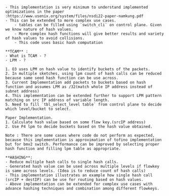     - This implementation is very minimum to understand implemented optimizations in the paper :https://www.usenix.org/system/files/nsdi22-paper-namkung.pdf
    - This can be extended to more complex use cases.
        - tables can be filled using `switch_cli` on control plane. Given we know nature of hash values.
        - More complex hash functions will give better results and variety of hash values to avoid collisions.
        - This code uses basic hash computation
    
    **TCAM** : 
    - What is TCAM - ?
    - LPM - ?

    1. O3 uses LPM on hash value to identify buckets of the packets.
    2. In multiple sketches, using lpm count of hash calls can be reduced because same seed hash function can be use across.
    3. Current Implementation add packets to buckets based on hash function and assumes LPM as /32(match whole IP address instead of subnet address)
    4. This implementation can be extended further to support LPM pattern matching on src IP address of variable length.
    5. Need to fill `tbl_select_level table` from control plane to decide which level/bucket to select.

    Paper Implementation.
    1. Calculate hash value based on some flow key.(srcIP address)
    2. Use P4 lpm to decide buckets based on the hash value obtained.

    Note : There are some cases where code do not perform as expected, because this implementation is approximation of tofino implementation but for bmv2 switch. Performance can be improved by selecting proper hash function and filling lpm table as appropriate.

    **HASHING**:
    - Reduce multiple hash calls to single hash calls.
    - Generated hash value can be used across multiple levels if flowkey is same across levels. (Idea is to reduce count of hash calls)
    - This implementation illustrates an example how single hash call (srcIP + destIP) can be use for routing based on hash values.
    - Above implementation can be extended for complex use cases with advance hashing techniques and combination among different flowkeys.

